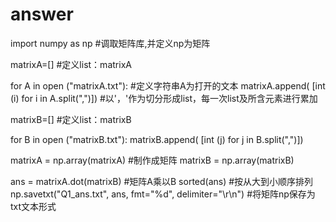 # answer

import numpy as np  #调取矩阵库,并定义np为矩阵

matrixA=[]           #定义list：matrixA

for A in open ("matrixA.txt"):       #定义字符串A为打开的文本
    matrixA.append( [int (i) for i in A.split(",")])    #以'，'作为切分形成list，每一次list及所含元素进行累加

matrixB=[]       #定义list：matrixB 

for B in open ("matrixB.txt"):
    matrixB.append( [int (j) for j in B.split(",")])

matrixA = np.array(matrixA)    #制作成矩阵
matrixB = np.array(matrixB)

ans = matrixA.dot(matrixB)     #矩阵A乘以B
sorted(ans)             #按从大到小顺序排列
np.savetxt("Q1_ans.txt", ans, fmt="%d", delimiter="\r\n")  #将矩阵np保存为txt文本形式
